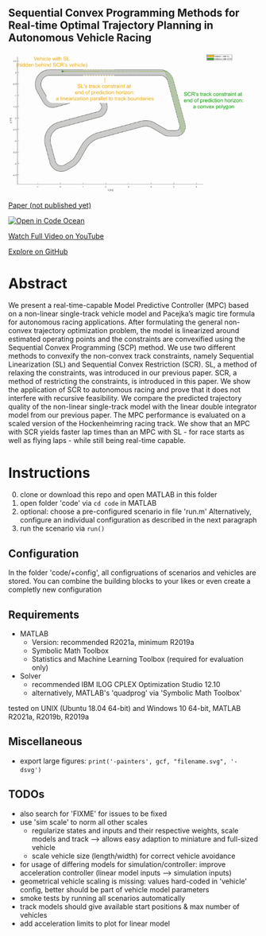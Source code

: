 Sequential Convex Programming Methods for Real-time Optimal Trajectory Planning in Autonomous Vehicle Racing
---

![GIF showing SCR and SL](https://raw.githubusercontent.com/embedded-software-laboratory/sequential-convex-programming/master/animation_SCR_vs_SL.gif)

[Paper (not published yet)]()

[![Open in Code Ocean](https://codeocean.com/codeocean-assets/badge/open-in-code-ocean.svg)](https://codeocean.com/capsule/6818033/tree/v1)

[Watch Full Video on YouTube](https://youtu.be/21iETsolCNQ)
 
[Explore on GitHub](https://github.com/embedded-software-laboratory/sequential-convex-programming)
 
# Abstract
We present a real-time-capable Model Predictive Controller (MPC)
based on a non-linear single-track vehicle model and Pacejka’s
magic tire formula for autonomous racing applications. After 
formulating the general non-convex trajectory optimization 
problem, the model is linearized around estimated operating 
points and the constraints are convexified using the Sequential
Convex Programming (SCP) method. We use two different methods
to convexify the non-convex track constraints, namely Sequential
Linearization (SL) and Sequential Convex Restriction (SCR).
SL, a method of relaxing the constraints, was introduced in our
previous paper. SCR, a method of restricting the constraints,
is introduced in this paper. We show the application of SCR to
autonomous racing and prove that it does not interfere with
recursive feasibility. We compare the predicted trajectory
quality of the non-linear single-track model with the linear
double integrator model from our previous paper. The MPC
performance is evaluated on a scaled version of the Hockenheimring
racing track. We show that an MPC with SCR yields faster lap times
than an MPC with SL - for race starts as well as flying laps -
while still being real-time capable.
 
# Instructions
0. clone or download this repo and open MATLAB in this folder
1. open folder 'code' via ```cd code``` in MATLAB
2. optional: choose a pre-configured scenario in file 'run.m'
    Alternatively, configure an individual configuration as described in
    the next paragraph
2. run the scenario via ```run()```

## Configuration
In the folder 'code/+config', all configruations of scenarios and vehicles
are stored. You can combine the building blocks to your likes or even
create a completly new configuration
 
## Requirements
- MATLAB 
    - Version: recommended R2021a, minimum R2019a
    - Symbolic Math Toolbox
    - Statistics and Machine Learning Toolbox (required for evaluation only)
- Solver
    - recommended IBM ILOG CPLEX Optimization Studio 12.10
    - alternatively, MATLAB's 'quadprog' via 'Symbolic Math Toolbox'
 
tested on UNIX (Ubuntu 18.04 64-bit) and Windows 10 64-bit, MATLAB
R2021a, R2019b, R2019a
 
## Miscellaneous
- export large figures:
```print('-painters', gcf, "filename.svg", '-dsvg')```
 
## TODOs
- also search for 'FIXME' for issues to be fixed
- use 'sim scale' to norm all other scales
    - regularize states and inputs and their respective weights, scale models and track --> allows easy adaption to miniature and full-sized vehicle
    - scale vehicle size (length/width) for correct vehicle avoidance
- for usage of differing models for simulation/controller: improve acceleration controller (linear model inputs --> simulation inputs)
- geometrical vehicle scaling is missing: values hard-coded in 'vehicle' config, better should be part of vehicle model parameters
- smoke tests by running all scenarios automatically
- track models should give available start positions & max number of vehicles
- add acceleration limits to plot for linear model